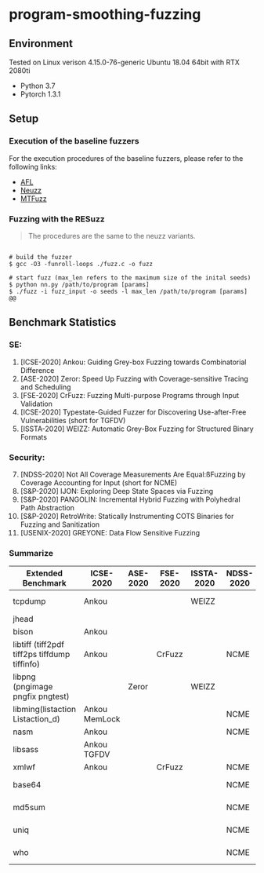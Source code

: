 # program-smoothing-fuzzing

## Environment

Tested on Linux verison 4.15.0-76-generic Ubuntu 18.04 64bit with RTX 2080ti

- Python 3.7
- Pytorch 1.3.1

## Setup

### Execution of the baseline fuzzers

For the execution procedures of the baseline fuzzers, please refer to the following links:

- [AFL](https://github.com/google/AFL)
- [Neuzz](https://github.com/Dongdongshe/neuzz)
- [MTFuzz](https://github.com/rahlk/MTFuzz)


### Fuzzing with the RESuzz

> The procedures are the same to the neuzz variants.
```shell

# build the fuzzer
$ gcc -O3 -funroll-loops ./fuzz.c -o fuzz

# start fuzz (max_len refers to the maximum size of the inital seeds)
$ python nn.py /path/to/program [params]
$ ./fuzz -i fuzz_input -o seeds -l max_len /path/to/program [params] @@

```


## Benchmark Statistics

### SE:

1. [ICSE-2020] Ankou: Guiding Grey-box Fuzzing towards Combinatorial Difference
2. [ASE-2020] Zeror: Speed Up Fuzzing with Coverage-sensitive Tracing and Scheduling
3. [FSE-2020] CrFuzz: Fuzzing Multi-purpose Programs through Input Validation
4. [ICSE-2020] Typestate-Guided Fuzzer for Discovering Use-after-Free Vulnerabilities (short for TGFDV)
6. [ISSTA-2020] WEIZZ: Automatic Grey-Box Fuzzing for Structured Binary Formats

### Security:

7. [NDSS-2020] Not All Coverage Measurements Are Equal:ßFuzzing by Coverage Accounting for Input (short for NCME)
9. [S&P-2020] IJON: Exploring Deep State Spaces via Fuzzing
10. [S&P-2020] PANGOLIN: Incremental Hybrid Fuzzing with Polyhedral Path Abstraction
11. [S&P-2020] RetroWrite: Statically Instrumenting COTS Binaries for Fuzzing and Sanitization
12. [USENIX-2020] GREYONE: Data Flow Sensitive Fuzzing

<!-- ### Else

13. [FSE-2017] Steelix: Program-State Based Binary Fuzzing
14. [CCS-2019] Matryoshka: Fuzzing Deeply Nested Branches
15. [S&P 2018] Angora: Efﬁcient Fuzzing by Principled Search
16. [ICSE-2020] MemLock: Memory Usage Guided Fuzzing
17. [USENIX-2020] ParmeSan: Sanitizer-guided Greybox Fuzzing -->


### Summarize
<!-- 

| Extended Benchmark                                | Paper                                                        |
| ------------------------------------------------- | ------------------------------------------------------------ |
| tcpdump                                           | Ankou[1], WEIZZ[6], PANGOLIN[10], RetroWrite[11], Steelix[13], Matryoshka[14] |
| jhead                                             | PANGOLIN[10], Matryoshka[14], Angora[15]                     |
| xmlwf                                             | Matryoshka[14], Angora[15]                                   |
| bison                                             | Ankou[1], GREYONE[12]                                        |
| libtiff (tiff2pdf tiff2ps tiffdump tiffinfo)      | Ankou[1], CrFuzz[3], NCME[7],  IJON[9],  PANGOLIN[10], Steelix[13] |
| libpng (pngimage pngfix pngtest)                  | Zeror[2], WEIZZ[6], PANGOLIN[10], ParmeSan[17]               |
| libming(listaction Listaction_d)                  | Ankou[1], NCME[7], MemLock[16]                               | -->



| Extended Benchmark                           | ICSE-2020     | ASE-2020 | FSE-2020 | ISSTA-2020 | NDSS-2020 | USENIX-2020 | S&P-2020 |
| -------------------------------------------- | ------------- | -------- | -------- | ---------- | --------- | ----------- | -------- |
| tcpdump                                      | Ankou         |          |          | WEIZZ      |           |             | PANGOLIN RetroWrite|
| jhead                                        |               |          |          |            |           |             | PANGOLIN |
| bison                                        | Ankou         |          |          |            |           |             |          |
| libtiff (tiff2pdf tiff2ps tiffdump tiffinfo) | Ankou         |          | CrFuzz   |            | NCME      |             |          |
| libpng (pngimage pngfix pngtest)             |               | Zeror    |          | WEIZZ      |           | ParmeSan    | PANGOLIN |
| libming(listaction Listaction_d)             | Ankou MemLock |          |          |            | NCME      |             |          |
| nasm                                         | Ankou         |          |          |            | NCME      | GREYONE     |          |
| libsass                                      | Ankou  TGFDV  |          |          |            |           | GREYONE     |          |
| xmlwf                                        | Ankou         |          | CrFuzz   |            | NCME      |             |          |
| base64                                       |               |          |          |            | NCME      | GREYONE     | PANGOLIN    RetroWrite|
| md5sum                                       |               |          |          |            | NCME      | GREYONE     |  PANGOLIN   RetroWrite|
| uniq                                         |               |          |          |            | NCME      | GREYONE     | PANGOLIN    RetroWrite|
| who                                          |               |          |          |            | NCME      | GREYONE     |  PANGOLIN   RetroWrite|



